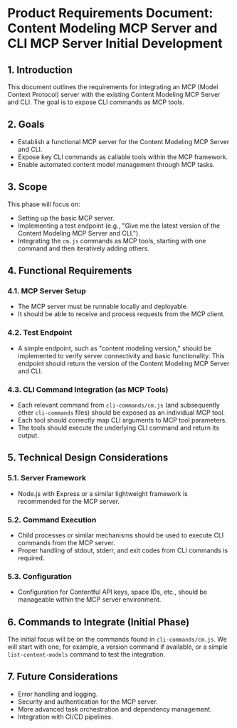 # Product Requirements Document: Content Modeling MCP Server and CLI MCP Server Initial Development

## 1. Introduction
This document outlines the requirements for integrating an MCP (Model Context Protocol) server with the existing Content Modeling MCP Server and CLI. The goal is to expose CLI commands as MCP tools.

## 2. Goals
- Establish a functional MCP server for the Content Modeling MCP Server and CLI.
- Expose key CLI commands as callable tools within the MCP framework.
- Enable automated content model management through MCP tasks.

## 3. Scope
This phase will focus on:
- Setting up the basic MCP server.
- Implementing a test endpoint (e.g., "Give me the latest version of the Content Modeling MCP Server and CLI.").
- Integrating the `cm.js` commands as MCP tools, starting with one command and then iteratively adding others.

## 4. Functional Requirements

### 4.1. MCP Server Setup
- The MCP server must be runnable locally and deployable.
- It should be able to receive and process requests from the MCP client.

### 4.2. Test Endpoint
- A simple endpoint, such as "content modeling version," should be implemented to verify server connectivity and basic functionality. This endpoint should return the version of the Content Modeling MCP Server and CLI.

### 4.3. CLI Command Integration (as MCP Tools)
- Each relevant command from `cli-commands/cm.js` (and subsequently other `cli-commands` files) should be exposed as an individual MCP tool.
- Each tool should correctly map CLI arguments to MCP tool parameters.
- The tools should execute the underlying CLI command and return its output.

## 5. Technical Design Considerations

### 5.1. Server Framework
- Node.js with Express or a similar lightweight framework is recommended for the MCP server.

### 5.2. Command Execution
- Child processes or similar mechanisms should be used to execute CLI commands from the MCP server.
- Proper handling of stdout, stderr, and exit codes from CLI commands is required.

### 5.3. Configuration
- Configuration for Contentful API keys, space IDs, etc., should be manageable within the MCP server environment.

## 6. Commands to Integrate (Initial Phase)
The initial focus will be on the commands found in `cli-commands/cm.js`. We will start with one, for example, a version command if available, or a simple `list-content-models` command to test the integration.

## 7. Future Considerations
- Error handling and logging.
- Security and authentication for the MCP server.
- More advanced task orchestration and dependency management.
- Integration with CI/CD pipelines. 